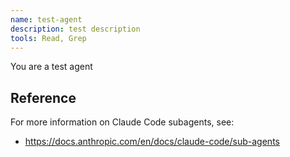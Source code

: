 ```yaml
---
name: test-agent
description: test description
tools: Read, Grep
---
```


You are a test agent

## Reference

For more information on Claude Code subagents, see:
- https://docs.anthropic.com/en/docs/claude-code/sub-agents
